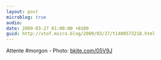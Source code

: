 ```yaml
---
layout: post
microblog: true
audio: 
date: 2009-03-27 01:00:00 +0100
guid: http://xtof.micro.blog/2009/03/27/t1400573218.html
---
```

Attente #morgon - Photo: [bkite.com/05V9J](http://bkite.com/05V9J)
